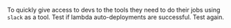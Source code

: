 To quickly give access to devs to the tools they need to do their jobs using `slack` as a tool.
Test if lambda auto-deployments are successful. Test again.
